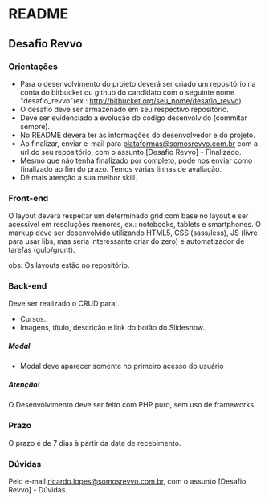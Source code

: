 # README #

## Desafio Revvo ##

### Orientações ###

* Para o desenvolvimento do projeto deverá ser criado um repositório na conta do bitbucket ou github do candidato com o seguinte nome "desafio_revvo"(ex.: http://bitbucket.org/seu_nome/desafio_revvo).
* O desafio deve ser armazenado em seu respectivo repositório.
* Deve ser evidenciado a evolução do código desenvolvido (commitar sempre).
* No README deverá ter as informações do desenvolvedor e do projeto.
* Ao finalizar, enviar e-mail para plataformas@somosrevvo.com.br com a url do seu repositório, com o assunto [Desafio Revvo] - Finalizado.
* Mesmo que não tenha finalizado por completo, pode nos enviar como finalizado ao fim do prazo. Temos várias linhas de avaliação.
* Dê mais atenção a sua melhor skill.

### Front-end ###

O layout deverá respeitar um determinado grid com base no layout e ser acessível em resoluções menores, ex.: notebooks, tablets e smartphones.
O markup deve ser desenvolvido utilizando HTML5, CSS (sass/less), JS (livre para usar libs, mas seria interessante criar do zero) e automatizador de tarefas (gulp/grunt).

obs: Os layouts estão no repositório.

### Back-end ###

Deve ser realizado o CRUD para:
* Cursos.
* Imagens, título, descrição e link do botão do Slideshow.

##### Modal #####

* Modal deve aparecer somente no primeiro acesso do usuário

##### Atenção! #####

O Desenvolvimento deve ser feito com PHP puro, sem uso de frameworks.

### Prazo ###

O prazo é de 7 dias à partir da data de recebimento.

### Dúvidas ###

Pelo e-mail ricardo.lopes@somosrevvo.com.br, com o assunto [Desafio Revvo] - Dúvidas.
